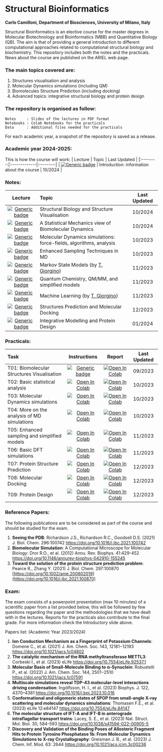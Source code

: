 # Structural Bioinformatics
**Carlo Camilloni, Department of Biosciences, University of Milano, Italy**

Structural Bioinformatics is an elective course for the master degrees in Molecular Biotechnology and Bioinformatics (MBB) and Quantitative Biology (QB). The aim is that of providing a general introduction to different computational approaches related to computational structural biology and biochemistry. This repository includes both the notes and the practicals. News about the course are published on the ARIEL web page.

### The main topics covered are:

1. Structures visualisation and analysis
2. Molecular Dynamics simulations (including QM)
3. Biomolecules Structure Prediction (including docking)
4. Advanced topics: integrative structural biology and protein design

### The repository is organised as follow:

    Notes     : Slides of the lectures in PDF format
    Notebooks : Colab Notebooks for the practicals
    Data      : Additional files needed for the practicals

For each academic year, a snapshot of the repository is saved as a release.

### Academic year 2024-2025:
This is how the course will work: 
| Lecture |  Topic | Last Updated |
|:--------:|:-------------|:--------:|
| [![Generic badge](https://img.shields.io/badge/0-PDF-<COLOR>.svg)](https://github.com/carlocamilloni/Structural-Bioinformatics/blob/main/Notes/00_Intro.pdf) | Introduction:  information about the course | 10/2024 |

### Notes:
| Lecture |  Topic | Last Updated |
|:--------:|:-------------|:--------:|
| [![Generic badge](https://img.shields.io/badge/1-PDF-<COLOR>.svg)](https://github.com/carlocamilloni/Structural-Bioinformatics/blob/main/Notes/01_StructuralBiology.pdf) | Structural Biology and Structure Visualisation | 10/2024 |
| [![Generic badge](https://img.shields.io/badge/2-PDF-<COLOR>.svg)](https://github.com/carlocamilloni/Structural-Bioinformatics/blob/main/Notes/02_StochasticMolecules.pdf) | A Statistical Mechanics view of Biomolecular Dynamics | 10/2024 |
| [![Generic badge](https://img.shields.io/badge/3-PDF-<COLOR>.svg)](https://github.com/carlocamilloni/Structural-Bioinformatics/blob/main/Notes/03_MolecularDynamics.pdf) | Molecular Dynamics simulations: force-fields, algorithms, analysis | 10/2023 |
| [![Generic badge](https://img.shields.io/badge/4-PDF-<COLOR>.svg)](https://github.com/carlocamilloni/Structural-Bioinformatics/blob/main/Notes/04_EnhancedMD.pdf) | Enhanced Sampling Techniques in MD | 10/2023 |
| [![Generic badge](https://img.shields.io/badge/5-PDF-<COLOR>.svg)](https://github.com/carlocamilloni/Structural-Bioinformatics/blob/main/Notes/05_MarkovSM.pdf) | Markov State Models (by [T. Giorgino](https://github.com/giorginolab)) | 11/2023 |
| [![Generic badge](https://img.shields.io/badge/6-PDF-<COLOR>.svg)](https://github.com/carlocamilloni/Structural-Bioinformatics/blob/main/Notes/06_QM_MM_more.pdf) | Quantum Chemistry, QM/MM, and simplified models | 11/2023 |
| [![Generic badge](https://img.shields.io/badge/7-PDF-<COLOR>.svg)](https://github.com/carlocamilloni/Structural-Bioinformatics/blob/main/Notes/07_MachineLearning.pdf) | Machine Learning (by [T. Giorgino](https://github.com/giorginolab)) | 11/2023 |
| [![Generic badge](https://img.shields.io/badge/8-PDF-<COLOR>.svg)](https://github.com/carlocamilloni/Structural-Bioinformatics/blob/main/Notes/08_StructurePredictionDocking.pdf) | Structures Prediction and Molecular Docking | 12/2023 |
| [![Generic badge](https://img.shields.io/badge/9-PDF-<COLOR>.svg)](https://github.com/carlocamilloni/Structural-Bioinformatics/blob/main/Notes/09_Integrative_design.pdf) | Integrative Modelling and Protein Design | 01/2024 |

### Practicals:

| Task | Instructions | Report | Last Updated |
|:--------|:-------------:|:-------------:|:------:|
| T01: Biomolecular Structures Visualisation | [![Generic badge](https://img.shields.io/badge/PDF-<COLOR>.svg)](https://github.com/carlocamilloni/Structural-Bioinformatics/blob/main/Notebooks/t01_VMD.pdf) | [![Open In Colab](https://colab.research.google.com/assets/colab-badge.svg)](https://colab.research.google.com/github/carlocamilloni/Structural-Bioinformatics/blob/main/Notebooks/report_1_vmd.ipynb) | 09/2023 |
| T02: Basic statistical analysis | [![Open In Colab](https://colab.research.google.com/assets/colab-badge.svg)](https://colab.research.google.com/github/carlocamilloni/Structural-Bioinformatics/blob/main/Notebooks/t02_intro_stat.ipynb) | [![Open In Colab](https://colab.research.google.com/assets/colab-badge.svg)](https://colab.research.google.com/github/carlocamilloni/Structural-Bioinformatics/blob/main/Notebooks/report_2_stat.ipynb) | 10/2023 |
| T03: Molecular Dynamics simulations | [![Open In Colab](https://colab.research.google.com/assets/colab-badge.svg)](https://colab.research.google.com/github/carlocamilloni/Structural-Bioinformatics/blob/main/Notebooks/t03_MD.ipynb) | [![Open In Colab](https://colab.research.google.com/assets/colab-badge.svg)](https://colab.research.google.com/github/carlocamilloni/Structural-Bioinformatics/blob/main/Notebooks/report_3_MD.ipynb) | 10/2023 |
| T04: More on the analysis of MD simulations | [![Open In Colab](https://colab.research.google.com/assets/colab-badge.svg)](https://colab.research.google.com/github/carlocamilloni/Structural-Bioinformatics/blob/main/Notebooks/t04_MDanalysis.ipynb) | [![Open In Colab](https://colab.research.google.com/assets/colab-badge.svg)](https://colab.research.google.com/github/carlocamilloni/Structural-Bioinformatics/blob/main/Notebooks/report_4_MDanalysis.ipynb) | 10/2023 |
| T05: Enhanced sampling and simplified models | [![Open In Colab](https://colab.research.google.com/assets/colab-badge.svg)](https://colab.research.google.com/github/carlocamilloni/Structural-Bioinformatics/blob/main/Notebooks/t05_MD_enhanced_martini.ipynb) | [![Open In Colab](https://colab.research.google.com/assets/colab-badge.svg)](https://colab.research.google.com/github/carlocamilloni/Structural-Bioinformatics/blob/main/Notebooks/report_5_MD_enhanced_martini.ipynb) | 11/2023 |
| T06: Basic DFT simulations | [![Open In Colab](https://colab.research.google.com/assets/colab-badge.svg)](https://colab.research.google.com/github/carlocamilloni/Structural-Bioinformatics/blob/main/Notebooks/t06_QM.ipynb) | [![Open In Colab](https://colab.research.google.com/assets/colab-badge.svg)](https://colab.research.google.com/github/carlocamilloni/Structural-Bioinformatics/blob/main/Notebooks/report_6_QM.ipynb) | 11/2023 |
| T07: Protein Structure Prediction | [![Open In Colab](https://colab.research.google.com/assets/colab-badge.svg)](https://colab.research.google.com/github/carlocamilloni/Structural-Bioinformatics/blob/main/Notebooks/t07_StructurePred.ipynb) | [![Open In Colab](https://colab.research.google.com/assets/colab-badge.svg)](https://colab.research.google.com/github/carlocamilloni/Structural-Bioinformatics/blob/main/Notebooks/report_7_StructurePred.ipynb) | 12/2023 |
| T08: Molecular Docking | [![Open In Colab](https://colab.research.google.com/assets/colab-badge.svg)](https://colab.research.google.com/github/carlocamilloni/Structural-Bioinformatics/blob/main/Notebooks/t08_docking.ipynb) | [![Open In Colab](https://colab.research.google.com/assets/colab-badge.svg)](https://colab.research.google.com/github/carlocamilloni/Structural-Bioinformatics/blob/main/Notebooks/report_8_docking.ipynb) | 12/2023 |
| T09: Protein Design | [![Open In Colab](https://colab.research.google.com/assets/colab-badge.svg)](https://colab.research.google.com/github/carlocamilloni/Structural-Bioinformatics/blob/main/Notebooks/t09_design.ipynb) | [![Open In Colab](https://colab.research.google.com/assets/colab-badge.svg)](https://colab.research.google.com/github/carlocamilloni/Structural-Bioinformatics/blob/main/Notebooks/report_9_design.ipynb) | 12/2023 |

### Reference Papers:
The following publications are to be considered as part of the course and should be studied for the exam.

1. **Seeing the PDB**: Richardson J.S., Richardson R.C., Goodsell D.S. (2021) J. Biol. Chem. 296:100742 https://doi.org/10.1016/j.jbc.2021.100742
2. **Biomolecular Simulation**: A Computational Microscope for Molecular Biology: Dror R.O., et al. (2012) Annu. Rev. Biophys. 41:429-452 https://doi.org/10.1146/annurev-biophys-042910-155245
3. **Toward the solution of the protein structure prediction problem**: Pearce R., Zhang Y. (2021) J. Biol. Chem. 297:100870 [https://doi.org/10.1002/anie.200802019](https://doi.org/10.1016/j.jbc.2021.100870)

### Exam:

The exam consists of a powerpoint presentation (max 10 minutes) of a scientific paper from a list provided below, this will be followed by few questions regarding the paper and the methodologies that we have dealt with in the lectures. Reports for the practicals also contribute to the final grade. For more information check the Introductory slide above.

Papers list: (Academic Year 2023/2024)
1. **Ion Conduction Mechanism as a Fingerprint of Potassium Channels**: Domene C., et al. (2021)  J. Am. Chem. Soc. 143, 12181−12193 https://doi.org/10.1021/jacs.1c04802
2. **The catalytic mechanism of the RNA methyltransferase METTL3**: Corbeski I., et al. (2023) eLife https://doi.org/10.7554/eLife.92537.1
3. **Molecular Basis of Small-Molecule Binding to α‐Synuclein**: Robustelli P., et al. (2022) J. Am. Chem. Soc. 144, 2501−2510 https://doi.org/10.1021/jacs.1c07591
4. **Multiscale simulations reveal TDP-43 molecular-level interactions driving condensation**: Ingólfsson, H. I., et al. (2023) Biophys. J. 122, 4370–4381 https://doi.org/10.1016/j.bpj.2023.10.016
5. **Conformational and oligomeric states of SPOP from small-angle X-ray scattering and molecular dynamics simulations**: Thomasen F.E., et al. (2023) eLife 12:e84147 https://doi.org/10.7554/eLife.84147
6. **The molecular structure of IFT-A and IFT-B in anterograde intraflagellar transport trains**: Lacey, S. E., et al. (2023) Nat. Struct. Mol. Biol. 30, 584-593 https://doi.org/10.1038/s41594-022-00905-5
7. **Discovery and Validation of the Binding Poses of Allosteric Fragment Hits to Protein Tyrosine Phosphatase 1b: From Molecular Dynamics Simulations to X-ray Crystallography**: Greisman J. B., et al. (2023) J. Chem. Inf. Mod. 63: 2644 https://doi.org/10.1021/acs.jcim.3c00236
  

